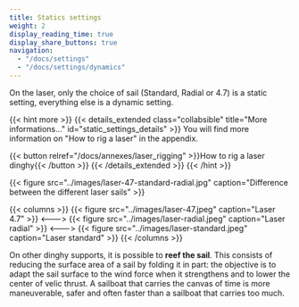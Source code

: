 ```yaml
---
title: Statics settings
weight: 2
display_reading_time: true
display_share_buttons: true
navigation:
  - "/docs/settings"
  - "/docs/settings/dynamics"
---
```

On the laser, only the choice of sail (Standard, Radial or 4.7) is a static setting, everything else is a dynamic setting.

{{< hint more >}}
{{< details_extended class="collabsible" title="More informations..." id="static_settings_details" >}}
You will find more information on "How to rig a laser" in the appendix.

{{< button relref="/docs/annexes/laser_rigging" >}}How to rig a laser dinghy{{< /button >}}
{{< /details_extended >}}
{{< /hint >}}

{{< figure src="../images/laser-47-standard-radial.jpg" caption="Difference between the different laser sails" >}}

{{< columns >}}
{{< figure src="../images/laser-47.jpeg" caption="Laser 4.7" >}}
<--->
{{< figure src="../images/laser-radial.jpeg" caption="Laser radial" >}}
<--->
{{< figure src="../images/laser-standard.jpeg" caption="Laser standard" >}}
{{< /columns >}}

On other dinghy supports, it is possible to **reef the sail**. This consists of reducing the surface area of a sail by folding it in part: the objective is to adapt the sail surface to the wind force when it strengthens and to lower the center of velic thrust. A sailboat that carries the canvas of time is more maneuverable, safer and often faster than a sailboat that carries too much.